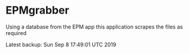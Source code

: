 # EPMgrabber
Using a database from the EPM app this application scrapes the files as required


Latest backup: Sun Sep 8 17:49:01 UTC 2019

